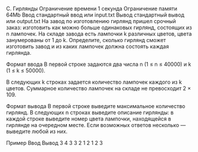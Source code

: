 C. Гирлянды
Ограничение времени	1 секунда
Ограничение памяти	64Mb
Ввод	стандартный ввод или input.txt
Вывод	стандартный вывод или output.txt
На завод по изготовлению гирлянд пришел срочный заказ: изготовить как можно больше одинаковых гирлянд, состоящих из n лампочек. На складе завода есть лампочки k различных цветов, цвета занумерованы от 1 до k. Определите, сколько гирлянд сможет изготовить завод и из каких лампочек должна состоять каждая гирлянда.

Формат ввода
В первой строке задаются два числа n (1 ≤ n ≤ 40000) и k (1 ≤ k ≤ 50000).

В следующих k строках задается количество лампочек каждого из k цветов. Суммарное количество лампочек на складе не превосходит 2 × 109.

Формат вывода
В первой строке выведите максимальное количество гирлянд. В следующих n строках выведите описание гирлянды: в каждой строке выведите номер цвета лампочки, находящейся в гирлянде на очередном месте. Если возможных ответов несколько — выведите любой из них.

Пример
Ввод	Вывод
3 4
3
3
2
1
2
1
2
3
